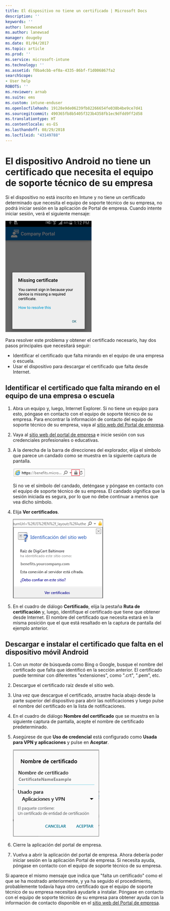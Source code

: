 ```yaml
---
title: El dispositivo no tiene un certificado | Microsoft Docs
description: ''
keywords: ''
author: lenewsad
ms.author: lanewsad
manager: dougeby
ms.date: 01/04/2017
ms.topic: article
ms.prod: ''
ms.service: microsoft-intune
ms.technology: ''
ms.assetid: f0ba4cbb-ef0a-4335-86bf-f1d006867fa2
searchScope:
- User help
ROBOTS: ''
ms.reviewer: arnab
ms.suite: ems
ms.custom: intune-enduser
ms.openlocfilehash: 19128e9de06239fb82266654fe038b4be9ce7d41
ms.sourcegitcommit: 490365fb8b5405f323b4358fb1ec9dfdd9ff2d58
ms.translationtype: HT
ms.contentlocale: es-ES
ms.lasthandoff: 08/29/2018
ms.locfileid: "43149788"
---
```

# <a name="your-android-device-is-missing-a-certificate-required-by-your-company-support"></a>El dispositivo Android no tiene un certificado que necesita el equipo de soporte técnico de su empresa

Si el dispositivo no está inscrito en Intune y no tiene un certificado determinado que necesita el equipo de soporte técnico de su empresa, no podrá iniciar sesión en la aplicación de Portal de empresa. Cuando intente iniciar sesión, verá el siguiente mensaje:

![screenshot-error-message-about-missing-certificate](./media/andr-cert_install-1-cert_missing.png)

Para resolver este problema y obtener el certificado necesario, hay dos pasos principales que necesitará seguir:

- Identificar el certificado que falta mirando en el equipo de una empresa o escuela.
- Usar el dispositivo para descargar el certificado que falta desde Internet.

## <a name="identify-the-missing-certificate-by-looking-on-a-company-or-school-pc"></a>Identificar el certificado que falta mirando en el equipo de una empresa o escuela

1. Abra un equipo y, luego, Internet Explorer. Si no tiene un equipo para esto, póngase en contacto con el equipo de soporte técnico de su empresa. Para encontrar la información de contacto del equipo de soporte técnico de su empresa, vaya al [sitio web del Portal de empresa](https://go.microsoft.com/fwlink/?linkid=2010980).

2. Vaya al [sitio web del portal de empresa](https://go.microsoft.com/fwlink/?linkid=2010980) e inicie sesión con sus credenciales profesionales o educativas.

3. A la derecha de la barra de direcciones del explorador, elija el símbolo que parece un candado como se muestra en la siguiente captura de pantalla.

    ![screenshot-internet-explorer-address-bar-padlock-symbol](./media/andr-missing-cert-ie-padlock-symbol.png)

    Si no ve el símbolo del candado, deténgase y póngase en contacto con el equipo de soporte técnico de su empresa. El candado significa que la sesión iniciada es segura, por lo que no debe continuar a menos que vea dicho símbolo.

4. Elija **Ver certificados**.

    ![screenshot-internet-explorer-view-certificases-button-on-website-identification-dialog](./media/andr-missg-cert-ie-view-cert-button.png)

5. En el cuadro de diálogo **Certificado**, elija la pestaña **Ruta de certificación** y, luego, identifique el certificado que tiene que obtener desde Internet. El nombre del certificado que necesita estará en la misma posición que el que está resaltado en la captura de pantalla del ejemplo anterior.

## <a name="download-and-install-the-missing-certificate-on-your-android-mobile-device"></a>Descargar e instalar el certificado que falta en el dispositivo móvil Android

1. Con un motor de búsqueda como Bing o Google, busque el nombre del certificado que falta que identificó en la sección anterior. El certificado puede terminar con diferentes "extensiones", como ".crt", ".pem", etc.

2. Descargue el certificado raíz desde el sitio web.

3. Una vez que descargue el certificado, arrastre hacia abajo desde la parte superior del dispositivo para abrir las notificaciones y luego pulse el nombre del certificado en la lista de notificaciones.

4. En el cuadro de diálogo **Nombre del certificado** que se muestra en la siguiente captura de pantalla, acepte el nombre de certificado predeterminado.

5. Asegúrese de que **Uso de credencial** está configurado como **Usada para VPN y aplicaciones** y pulse en **Aceptar**.

    ![screenshot-certificate-name-dialog-showing-certificate-name](./media/andr-missing-cert-cert-name.png)

6. Cierre la aplicación del portal de empresa.

7. Vuelva a abrir la aplicación del portal de empresa. Ahora debería poder iniciar sesión en la aplicación Portal de empresa. Si necesita ayuda, póngase en contacto con el equipo de soporte técnico de su empresa.

Si aparece el mismo mensaje que indica que "falta un certificado" como el que se ha mostrado anteriormente, y ya ha seguido el procedimiento, probablemente todavía haya otro certificado que el equipo de soporte técnico de su empresa necesitará ayudarle a instalar. Póngase en contacto con el equipo de soporte técnico de su empresa para obtener ayuda con la información de contacto disponible en el [sitio web del Portal de empresa](https://go.microsoft.com/fwlink/?linkid=2010980).
